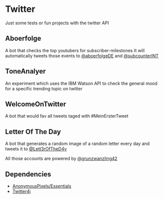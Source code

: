 # Twitter
Just some tests or fun projects with the twitter API

## Aboerfolge
A bot that checks the top youtubers for subscriber-milestones
It will automatically tweets those events to [@aboerfolgeDE](https://twitter.com/AboerfolgeDE) and [@subcounterINT](https://twitter.com/subcounterINT)

## ToneAnalyer
An experiment which uses the IBM Watson API to check the general mood for a specific trending topic on twitter

## WelcomeOnTwitter
A bot that would fav all tweets taged with #MeinErsterTweet

## Letter Of The Day
A bot that generates a random image of a random letter every day and tweets it to [@Lett3rOfTheD4y](https://twitter.com/Lett3rOfTheD4y)

All those accounts are powered by [@grunzwanzling42](https://twitter.com/grunzwanzling42)


## Dependencies
* [AnonymousPixels/Essentials](https://github.com/AnonymousPixels/Essentials)
* [Twitter4j](twitter4j.org)
